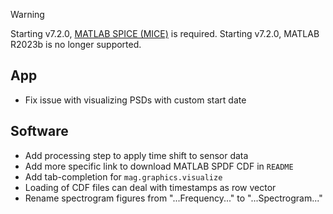 > [!WARNING]  
> Starting v7.2.0, [MATLAB SPICE (MICE)](https://naif.jpl.nasa.gov/naif/toolkit_MATLAB.html) is required.
> Starting v7.2.0, MATLAB R2023b is no longer supported.

## App

- Fix issue with visualizing PSDs with custom start date

## Software

- Add processing step to apply time shift to sensor data
- Add more specific link to download MATLAB SPDF CDF in `README`
- Add tab-completion for `mag.graphics.visualize`
- Loading of CDF files can deal with timestamps as row vector
- Rename spectrogram figures from "...Frequency..." to "...Spectrogram..."
